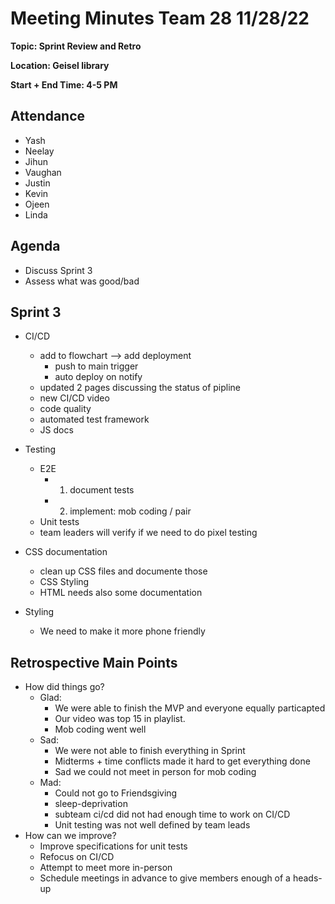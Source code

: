 # Meeting Minutes Team 28 11/28/22

**Topic: Sprint Review and Retro**

**Location: Geisel library**

**Start + End Time: 4-5 PM**

## Attendance
- Yash
- Neelay
- Jihun
- Vaughan
- Justin
- Kevin
- Ojeen
- Linda

## Agenda

- Discuss Sprint 3
- Assess what was good/bad

## Sprint 3

- CI/CD 
  - add to flowchart --> add deployment 
    - push to main trigger
    - auto deploy on notify 
  - updated 2 pages discussing the status of pipline
  - new CI/CD video
  - code quality 
  - automated test framework
  - JS docs

- Testing

  - E2E
    - 1. document tests
    - 2. implement: mob coding / pair
  - Unit tests 
  - team leaders will verify if we need to do pixel testing

- CSS documentation
  - clean up CSS files and documente those
  - CSS Styling 
  - HTML needs also some documentation
  
- Styling

  - We need to make it more phone friendly 

## Retrospective Main Points

- How did things go?
  - Glad:
    - We were able to finish the MVP and everyone equally particapted 
    - Our video was top 15 in playlist.
    - Mob coding went well
  - Sad:
    - We were not able to finish everything in Sprint
    - Midterms + time conflicts made it hard to get everything done
    - Sad we could not meet in person for mob coding 
  - Mad:
    - Could not go to Friendsgiving
    - sleep-deprivation 
    - subteam ci/cd did not had enough time to work on CI/CD
    - Unit testing was not well defined by team leads
- How can we improve?
  - Improve specifications for unit tests
  - Refocus on CI/CD
  - Attempt to meet more in-person
  - Schedule meetings in advance to give members enough of a heads-up
  
